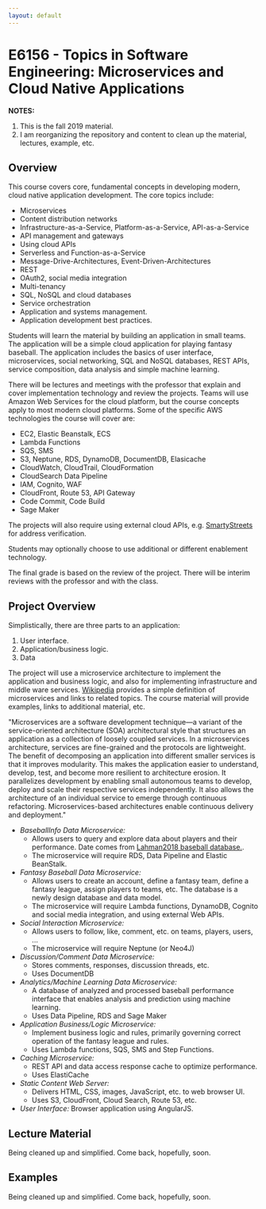 ```yaml
---
layout: default
---
```


# E6156 - Topics in Software Engineering: Microservices and Cloud Native Applications

__NOTES:__
1. This is the fall 2019 material.
2. I am reorganizing the repository and content to clean up the material, lectures, example, etc.

## Overview

This course covers core, fundamental concepts in developing modern, cloud native application development.
The core topics include:

-	Microservices
-	Content distribution networks
-	Infrastructure-as-a-Service, Platform-as-a-Service, API-as-a-Service
-	API management and gateways
-   Using cloud APIs
-	Serverless and Function-as-a-Service
-	Message-Drive-Architectures, Event-Driven-Architectures
-	REST
-	OAuth2, social media integration
-	Multi-tenancy
-	SQL, NoSQL and cloud databases
-	Service orchestration
-	Application and systems management.
-	Application development best practices.

Students will learn the material by building an application in small teams.
The application will be a simple cloud application for playing fantasy baseball. 
The application includes the basics of user interface, microservices, social networking, SQL and NoSQL databases, 
REST APIs, service composition, data analysis and simple machine learning.

There will be lectures and meetings with the professor that explain and cover 
implementation technology and review the projects. 
Teams will use Amazon Web Services for the cloud platform, but the course concepts apply to 
most modern cloud platforms. Some of the specific AWS technologies the course will cover are:
-	EC2, Elastic Beanstalk, ECS
-	Lambda Functions
-	SQS, SMS
-	S3, Neptune, RDS, DynamoDB, DocumentDB, Elasicache
-	CloudWatch, CloudTrail, CloudFormation
-	CloudSearch Data Pipeline
-	IAM, Cognito, WAF
-	CloudFront, Route 53, API Gateway
-	Code Commit, Code Build
-	Sage Maker

The projects will also require using external cloud APIs, e.g. [SmartyStreets](https://smartystreets.com/) for address
verification.

Students may optionally choose to use additional or different enablement technology.

The final grade is based on the review of the project.
There will be interim reviews with the professor and with the class.

## Project Overview

Simplistically, there are three parts to an application:
1. User interface.
2. Application/business logic.
3. Data

The project will use a microservice architecture to implement the application and business logic, and also for
implementing infrastructure and middle ware services. [Wikipedia](https://en.wikipedia.org/wiki/Microservices)
provides a simple definition of microservices and links to related topics. The course material will provide examples,
links to additional material, etc.

"Microservices are a software development technique—a variant of the service-oriented architecture (SOA)
architectural style that structures an application as a collection of loosely coupled services. 
In a microservices architecture, services are fine-grained and the protocols are lightweight. 
The benefit of decomposing an application into different smaller services is that it improves modularity. 
This makes the application easier to understand, develop, test, and become more resilient to architecture erosion. 
It parallelizes development by enabling small autonomous teams to develop, deploy and scale their respective 
services independently. It also allows the architecture of an individual service to emerge through 
continuous refactoring. Microservices-based architectures enable continuous delivery and deployment."


- _BaseballInfo Data Microservice:_
    - Allows users to query and explore data about players and their performance. Date comes from [Lahman2018
    baseball database.](http://www.seanlahman.com/baseball-archive/statistics/).
    - The microservice will require RDS, Data Pipeline and Elastic BeanStalk.
- _Fantasy Baseball Data Microservice:_ 
    - Allows users to create an account, define a fantasy team,
define a fantasy league, assign players to teams, etc. The database is a newly design database and data model.
    - The microservice will require Lambda functions, DynamoDB, Cognito and social media integration, and 
    using external Web APIs.
- _Social Interaction Microservice:_
    - Allows users to follow, like, comment, etc. on teams, players, users, ...
    - The microservice will require Neptune (or Neo4J)
- _Discussion/Comment Data Microservice:_
    - Stores comments, responses, discussion threads, etc.
    - Uses DocumentDB
- _Analytics/Machine Learning Data Microservice:_
    - A database of analyzed and processed baseball performance interface that enables analysis and prediction
    using machine learning.
    - Uses Data Pipeline, RDS and Sage Maker
- _Application Business/Logic Microservice:_
    - Implement business logic and rules, primarily governing correct operation of the fantasy league and rules.
    - Uses Lambda functions, SQS, SMS and Step Functions.
- _Caching Microservice:_
    - REST API and data access response cache to optimize performance.
    - Uses ElastiCache
- _Static Content Web Server:_
    - Delivers HTML, CSS, images, JavaScript, etc. to web browser UI.
    - Uses S3, CloudFront, Cloud Search, Route 53, etc.
- _User Interface:_ Browser application using AngularJS.

## Lecture Material

Being cleaned up and simplified. Come back, hopefully, soon.


## Examples

Being cleaned up and simplified. Come back, hopefully, soon.
